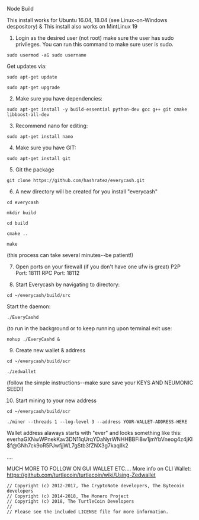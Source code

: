 Node Build

This install works for Ubuntu 16.04, 18.04 (see Linux-on-Windows despository) & This install also works on MintLinux 19  

1. Login as the desired user (not root) make sure the user has sudo privileges.  You can run this command to make sure user is sudo.
```
sudo usermod -aG sudo username
```
Get updates via:
```
sudo apt-get update
```
```
sudo apt-get upgrade
```
2. Make sure you have dependencies:
```
sudo apt-get install -y build-essential python-dev gcc g++ git cmake libboost-all-dev
```

3. Recommend nano for editing: 
```
sudo apt-get install nano
```
4. Make sure you have GIT: 
```
sudo apt-get install git
```
5. Git the package
```
git clone https://github.com/hashratez/everycash.git
```
6. A new directory will be created for you install "everycash"
```
cd everycash
```
```
mkdir build
```
```
cd build
```
```
cmake ..
```
```
make 
```
(this process can take several minutes--be patient!)

7.  Open ports on your firewall (if you don't have one ufw is great)
P2P Port: 18111
RPC Port: 18112

8. Start Everycash by navigating to directory:
```
cd ~/everycash/build/src
```
Start the daemon:
``` 
./EveryCashd
```
(to run in the background or to keep running upon terminal exit use: 
```
nohup ./EveryCashd &
```

9. Create new wallet & address
```
cd ~/everycash/build/scr
```
```
./zedwallet
```
(follow the simple instructions--make sure save your KEYS AND NEUMONIC SEED!)

10. Start mining to your new address
```
cd ~/everycash/build/scr
```
```
./miner --threads 1 --log-level 3 --address YOUR-WALLET-ADDRESS-HERE
```
Wallet address alaways starts with "ever" and looks something like this:
everhaGXNwWPnekKav3DN11qUrqYDaNyrWNHHBBFi8w1jmYbVneog4z4jKI$f@GNh7ck9oR5PJwfjjWL7gStb3fZNX3g7kaqIIk2


....

MUCH MORE TO FOLLOW ON GUI WALLET ETC....
More info on CLI Wallet:
https://github.com/turtlecoin/turtlecoin/wiki/Using-Zedwallet




```
// Copyright (c) 2012-2017, The CryptoNote developers, The Bytecoin developers
// Copyright (c) 2014-2018, The Monero Project
// Copyright (c) 2018, The TurtleCoin Developers
// 
// Please see the included LICENSE file for more information.
```
